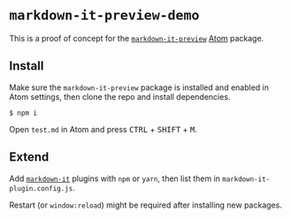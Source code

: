 # `markdown-it-preview-demo`

This is a proof of concept for the  [`markdown-it-preview`](https://github.com/msimmer/markdown-preview.git) [Atom](https://atom.io/) package.

## Install

Make sure the `markdown-it-preview` package is installed and enabled in Atom settings, then clone the repo and install dependencies.

```console
$ npm i
```

Open `test.md` in Atom and press <kbd>CTRL</kbd> + <kbd>SHIFT</kbd>  + <kbd>M</kbd>.

## Extend

Add [`markdown-it`](https://github.com/markdown-it/markdown-it) plugins with `npm` or `yarn`, then list them in `markdown-it-plugin.config.js`.

Restart (or `window:reload`) might be required after installing new packages.
